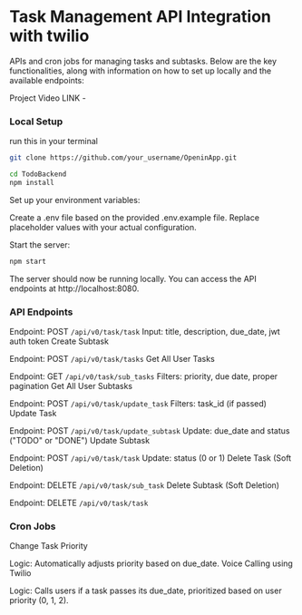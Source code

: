 # Task Management API Integration with twilio

APIs and cron jobs for managing tasks and subtasks. Below are the key functionalities, along with information on how to set up locally and the available endpoints:

Project Video LINK - 

### Local Setup

run this in your terminal
```bash
git clone https://github.com/your_username/OpeninApp.git

cd TodoBackend
npm install
```
Set up your environment variables:

Create a .env file based on the provided .env.example file.
Replace placeholder values with your actual configuration.

Start the server:
```bash
npm start
```

The server should now be running locally. You can access the API endpoints at http://localhost:8080.

### API Endpoints

Endpoint: POST `/api/v0/task/task`
Input: title, description, due_date, jwt auth token
Create Subtask

Endpoint: POST `/api/v0/task/tasks`
Get All User Tasks

Endpoint: GET `/api/v0/task/sub_tasks`
Filters: priority, due date, proper pagination
Get All User Subtasks

Endpoint: POST `/api/v0/task/update_task`
Filters: task_id (if passed)
Update Task

Endpoint: POST `/api/v0/task/update_subtask`
Update: due_date and status ("TODO" or "DONE")
Update Subtask

Endpoint: POST `/api/v0/task/task`
Update: status (0 or 1)
Delete Task (Soft Deletion)

Endpoint: DELETE `/api/v0/task/sub_task`
Delete Subtask (Soft Deletion)

Endpoint: DELETE `/api/v0/task/task`


### Cron Jobs
Change Task Priority

Logic: Automatically adjusts priority based on due_date.
Voice Calling using Twilio

Logic: Calls users if a task passes its due_date, prioritized based on user priority (0, 1, 2).